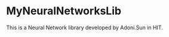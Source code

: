 MyNeuralNetworksLib
===================

This is a Neural Network library developed by Adoni.Sun in HIT.

